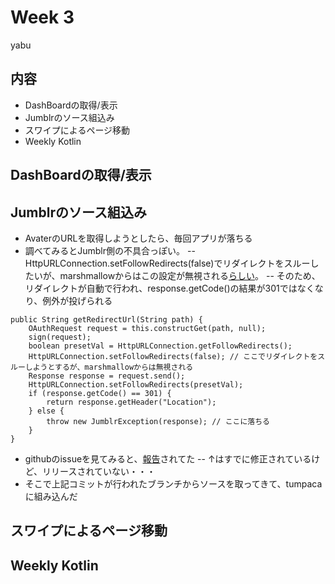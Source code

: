 # Week 3
yabu
## 内容
- DashBoardの取得/表示
- Jumblrのソース組込み
- スワイプによるページ移動
- Weekly Kotlin

## DashBoardの取得/表示

## Jumblrのソース組込み
- AvaterのURLを取得しようとしたら、毎回アプリが落ちる
- 調べてみるとJumblr側の不具合っぽい。
-- HttpURLConnection.setFollowRedirects(false)でリダイレクトをスルーしたいが、marshmallowからはこの設定が無視される[らしい](https://code.google.com/p/android/issues/detail?id=194495)。
-- そのため、リダイレクトが自動で行われ、response.getCode()の結果が301ではなくなり、例外が投げられる
```
public String getRedirectUrl(String path) {
    OAuthRequest request = this.constructGet(path, null);
    sign(request);
    boolean presetVal = HttpURLConnection.getFollowRedirects();
    HttpURLConnection.setFollowRedirects(false); // ここでリダイレクトをスルーしようとするが、marshmallowからは無視される
    Response response = request.send();
    HttpURLConnection.setFollowRedirects(presetVal);
    if (response.getCode() == 301) {
        return response.getHeader("Location");
    } else {
        throw new JumblrException(response); // ここに落ちる
    }
}
```
- githubのissueを見てみると、[報告](https://github.com/tumblr/jumblr/issues/94)されてた
-- ↑はすでに修正されているけど、リリースされていない・・・
- そこで上記コミットが行われたブランチからソースを取ってきて、tumpacaに組み込んだ

## スワイプによるページ移動

## Weekly Kotlin
